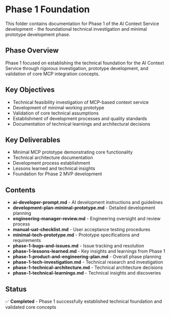 # Phase 1 Foundation

This folder contains documentation for Phase 1 of the AI Context Service development - the foundational technical investigation and minimal prototype development phase.

## Phase Overview
Phase 1 focused on establishing the technical foundation for the AI Context Service through rigorous investigation, prototype development, and validation of core MCP integration concepts.

## Key Objectives
- Technical feasibility investigation of MCP-based context service
- Development of minimal working prototype
- Validation of core technical assumptions
- Establishment of development processes and quality standards
- Documentation of technical learnings and architectural decisions

## Key Deliverables
- Minimal MCP prototype demonstrating core functionality
- Technical architecture documentation
- Development process establishment
- Lessons learned and technical insights
- Foundation for Phase 2 MVP development

## Contents
- **ai-developer-prompt.md** - AI development instructions and guidelines
- **development-plan-minimal-prototype.md** - Detailed development planning
- **engineering-manager-review.md** - Engineering oversight and review process
- **manual-uat-checklist.md** - User acceptance testing procedures
- **minimal-tech-prototype.md** - Prototype specifications and requirements
- **phase-1-bugs-and-issues.md** - Issue tracking and resolution
- **phase-1-lessons-learned.md** - Key insights and learnings from Phase 1
- **phase-1-product-and-engineering-plan.md** - Overall phase planning
- **phase-1-tech-investigation.md** - Technical research and investigation
- **phase-1-technical-architecture.md** - Technical architecture decisions
- **phase-1-technical-learnings.md** - Technical insights and discoveries

## Status
✅ **Completed** - Phase 1 successfully established technical foundation and validated core concepts